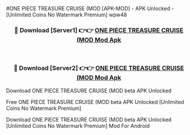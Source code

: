 #ONE PIECE TREASURE CRUISE (MOD [APK-MOD] - APK Unlocked - [Unlimited Coins No Watermark Premium] wpw48



<div align="center">

<h3>🔴 Download [Server1] 👉👉 <a href="https://momento.my/?title=ONE_PIECE_TREASURE_CRUISE_(MOD">ONE PIECE TREASURE CRUISE (MOD Mod Apk</a></h3><br>

<h3>🔴 Download [Server2] 👉👉 <a href="https://momento.my/?title=ONE_PIECE_TREASURE_CRUISE_(MOD">ONE PIECE TREASURE CRUISE (MOD Mod Apk</a></h3>
</div>



Download ONE PIECE TREASURE CRUISE (MOD beta APK Unlocked

Free ONE PIECE TREASURE CRUISE (MOD beta APK Unlocked [Unlimited Coins No Watermark Premium]

Download ONE PIECE TREASURE CRUISE (MOD beta APK Unlocked [Unlimited Coins No Watermark Premium] Mod For Android

